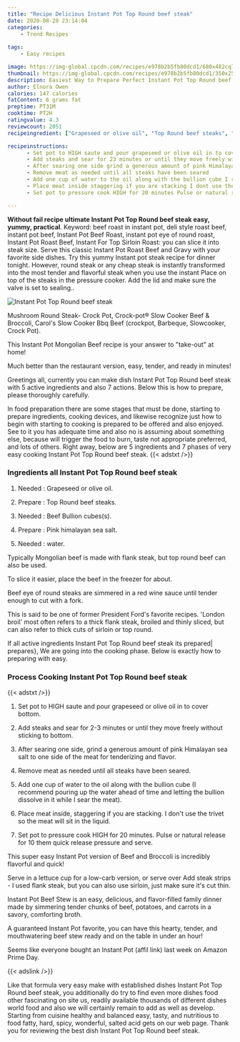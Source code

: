 ```yaml
---
title: "Recipe Delicious Instant Pot Top Round beef steak"
date: 2020-08-20 23:14:04
categories:
    - Trend Recipes
    
tags:
    - Easy recipes

image: https://img-global.cpcdn.com/recipes/e978b2b5fb80dcd1/680x482cq70/instant-pot-top-round-beef-steak-recipe-main-photo.jpg
thumbnail: https://img-global.cpcdn.com/recipes/e978b2b5fb80dcd1/350x250cq70/instant-pot-top-round-beef-steak-recipe-main-photo.jpg
description: Easiest Way to Prepare Perfect Instant Pot Top Round beef steak with 5 ingredients and 7 stages of easy cooking.
author: Elnora Owen
calories: 147 calories
fatContent: 6 grams fat
preptime: PT31M
cooktime: PT2H
ratingvalue: 4.3
reviewcount: 2051
recipeingredient: ["Grapeseed or olive oil", "Top Round beef steaks", "Beef Bullion cubess", "Pink himalayan sea salt", "water"]

recipeinstructions: 
      - Set pot to HIGH saute and pour grapeseed or olive oil in to cover bottom 
      - Add steaks and sear for 23 minutes or until they move freely without sticking to bottom 
      - After searing one side grind a generous amount of pink Himalayan sea salt to one side of the meat for tenderizing and flavor 
      - Remove meat as needed until all steaks have been seared 
      - Add one cup of water to the oil along with the bullion cube I recommend pouring up the water ahead of time and letting the bullion dissolve in it while I sear the meat 
      - Place meat inside staggering if you are stacking I dont use the trivet so the meat will sit in the liquid 
      - Set pot to pressure cook HIGH for 20 minutes Pulse or natural release for 10 them quick release pressure and serve

---
```




**Without fail recipe ultimate Instant Pot Top Round beef steak easy, yummy, practical**. Keyword: beef roast in instant pot, deli style roast beef, instant pot beef, Instant Pot Beef Roast, instant pot eye of round roast, Instant Pot Roast Beef, Instant For Top Sirloin Roast: you can slice it into steak size. Serve this classic Instant Pot Roast Beef and Gravy with your favorite side dishes. Try this yummy Instant pot steak recipe for dinner tonight. However, round steak or any cheap steak is instantly transformed into the most tender and flavorful steak when you use the instant Place on top of the steaks in the pressure cooker. Add the lid and make sure the valve is set to sealing..


![Instant Pot Top Round beef steak](https://img-global.cpcdn.com/recipes/e978b2b5fb80dcd1/680x482cq70/instant-pot-top-round-beef-steak-recipe-main-photo.jpg "Instant Pot Top Round beef steak")



Mushroom Round Steak- Crock Pot, Crock-pot® Slow Cooker Beef &amp; Broccoli, Carol&#39;s Slow Cooker Bbq Beef (crockpot, Barbeque, Slowcooker, Crock Pot).

This Instant Pot Mongolian Beef recipe is your answer to &#34;take-out&#34; at home!

Much better than the restaurant version, easy, tender, and ready in minutes!


Greetings all, currently you can make dish Instant Pot Top Round beef steak with 5 active ingredients and also 7 actions. Below this is how to prepare, please thoroughly carefully.

In food preparation there are some stages that must be done, starting to prepare ingredients, cooking devices, and likewise recognize just how to begin with starting to cooking is prepared to be offered and also enjoyed. See to it you has adequate time and also no is assuming about something else, because will trigger the food to burn, taste not appropriate preferred, and lots of others. Right away, below are 5 ingredients and 7 phases of very easy cooking Instant Pot Top Round beef steak.
{{< adstxt />}}

### Ingredients all Instant Pot Top Round beef steak


1. Needed  : Grapeseed or olive oil.

1. Prepare  : Top Round beef steaks.

1. Needed  : Beef Bullion cubes(s).

1. Prepare  : Pink himalayan sea salt.

1. Needed  : water.


Typically Mongolian beef is made with flank steak, but top round beef can also be used.

To slice it easier, place the beef in the freezer for about.

Beef eye of round steaks are simmered in a red wine sauce until tender enough to cut with a fork.

This is said to be one of former President Ford&#39;s favorite recipes. &#39;London broil&#39; most often refers to a thick flank steak, broiled and thinly sliced, but can also refer to thick cuts of sirloin or top round.


If all active ingredients Instant Pot Top Round beef steak its prepared| prepares}, We are going into the cooking phase. Below is exactly how to preparing with easy.

### Process Cooking Instant Pot Top Round beef steak

{{< adstxt />}}


1. Set pot to HIGH saute and pour grapeseed or olive oil in to cover bottom.



1. Add steaks and sear for 2-3 minutes or until they move freely without sticking to bottom.



1. After searing one side, grind a generous amount of pink Himalayan sea salt to one side of the meat for tenderizing and flavor.



1. Remove meat as needed until all steaks have been seared.



1. Add one cup of water to the oil along with the bullion cube (I recommend pouring up the water ahead of time and letting the bullion dissolve in it while I sear the meat).



1. Place meat inside, staggering if you are stacking. I don&#39;t use the trivet so the meat will sit in the liquid.



1. Set pot to pressure cook HIGH for 20 minutes. Pulse or natural release for 10 them quick release pressure and serve.




This super easy Instant Pot version of Beef and Broccoli is incredibly flavorful and quick!

Serve in a lettuce cup for a low-carb version, or serve over Add steak strips - I used flank steak, but you can also use sirloin, just make sure it&#39;s cut thin.

Instant Pot Beef Stew is an easy, delicious, and flavor-filled family dinner made by simmering tender chunks of beef, potatoes, and carrots in a savory, comforting broth.

A guaranteed Instant Pot favorite, you can have this hearty, tender, and mouthwatering beef stew ready and on the table in under an hour!

Seems like everyone bought an Instant Pot (affil link) last week on Amazon Prime Day.


{{< adslink />}}

Like that formula very easy make with established dishes Instant Pot Top Round beef steak, you additionally do try to find even more dishes food other fascinating on site us, readily available thousands of different dishes world food and also we will certainly remain to add as well as develop. Starting from cuisine healthy and balanced easy, tasty, and nutritious to food fatty, hard, spicy, wonderful, salted acid gets on our web page. Thank you for reviewing the best dish Instant Pot Top Round beef steak.
